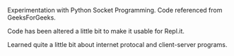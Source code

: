 Experimentation with Python Socket Programming. Code referenced from GeeksForGeeks. 

Code has been altered a little bit to make it usable for Repl.it. 

Learned quite a little bit about internet protocal and client-server programs. 
